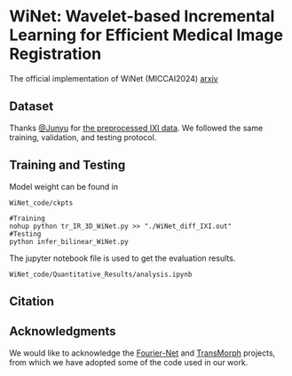 # WiNet: Wavelet-based Incremental Learning for Efficient Medical Image Registration
The official implementation of WiNet (MICCAI2024) [arxiv](https://arxiv.org/abs/2407.13426)



## Dataset
Thanks [@Junyu](https://github.com/junyuchen245) for [the preprocessed IXI data](https://github.com/junyuchen245/TransMorph_Transformer_for_Medical_Image_Registration/blob/main/IXI/TransMorph_on_IXI.md). We followed the same training, validation, and testing protocol.


## Training and Testing
Model weight can be found in
```
WiNet_code/ckpts
```
```
#Training
nohup python tr_IR_3D_WiNet.py >> "./WiNet_diff_IXI.out"
#Testing
python infer_bilinear_WiNet.py
```
The jupyter notebook file is used to get the evaluation results.
```
WiNet_code/Quantitative_Results/analysis.ipynb
```
## Citation


## Acknowledgments
We would like to acknowledge the [Fourier-Net](https://github.com/xi-jia/Fourier-Net) and [TransMorph](https://github.com/junyuchen245/TransMorph_Transformer_for_Medical_Image_Registration) projects, from which we have adopted some of the code used in our work.
